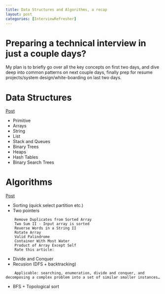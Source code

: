 ```yaml
---
title: Data Structures and Algorithms, a recap
layout: post
categories: [InterviewRefresher]
---
```


# Preparing a technical interview in just a couple days?

My plan is to briefly go over all the key concepts on first two days, and dive deep into common patterns on next couple days, finally prep for resume projects/system design/white-boarding on last two days. 

# Data Structures

[Post](https://techbrave.github.io/2019/08/18/datastructure.html)

- Primitive 
- Arrays
- String
- List
- Stack and Queues
- Binary Trees
- Heaps
- Hash Tables
- Binary Search Trees 

# Algorithms

[Post](https://techbrave.github.io/epi_java/2019/08/19/algorithms.html)

- Sorting (quick select partition etc.)
- Two pointers
```
    Remove Duplicates from Sorted Array
    Two Sum II - Input array is sorted
    Reverse Words in a String II
    Rotate Array
    Valid Palindrome
    Container With Most Water
    Product of Array Except Self
    Rate this article:
```
- Divide and Conquer
- Recusion (DFS + backtracking)
```
    Applicable: searching, enumeration, divide and conquer, and decomposing a complex problem into a set of similar smaller instances…
```
- BFS + Topological sort